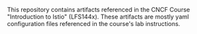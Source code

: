 This repository contains artifacts referenced in the CNCF Course "Introduction to Istio" (LFS144x).
These artifacts are mostly yaml configuration files referenced in the course's lab instructions.
